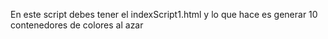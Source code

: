 En este script debes tener el indexScript1.html y lo que hace es generar 10 contenedores de colores al azar